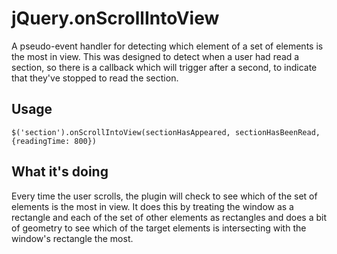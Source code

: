 # jQuery.onScrollIntoView

A pseudo-event handler for detecting which element of a set of elements is the most in view. This was designed to detect when a user had read a section, so there is a callback which will trigger after a second, to indicate that they've stopped to read the section.

## Usage

	$('section').onScrollIntoView(sectionHasAppeared, sectionHasBeenRead, {readingTime: 800})


## What it's doing

Every time the user scrolls, the plugin will check to see which of the set of elements is the most in view. It does this by treating the window as a rectangle and each of the set of other elements as rectangles and does a bit of geometry to see which of the target elements is intersecting with the window's rectangle the most.